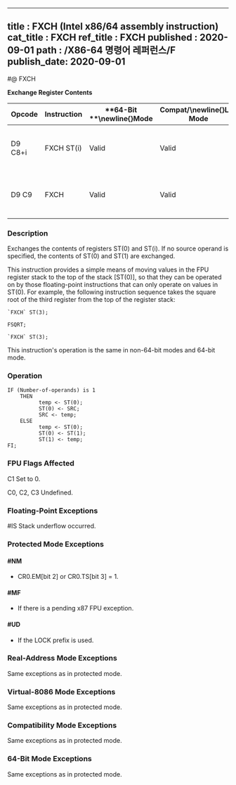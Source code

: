 ----------------------------
title : FXCH (Intel x86/64 assembly instruction)
cat_title : FXCH
ref_title : FXCH
published : 2020-09-01
path : /X86-64 명령어 레퍼런스/F
publish_date: 2020-09-01
----------------------------
#@ FXCH

**Exchange Register Contents**

|**Opcode**|**Instruction**|**64-Bit **\newline{}**Mode**|**Compat/**\newline{}**Leg Mode**|**Description**|
|----------|---------------|-----------------------------|---------------------------------|---------------|
|D9 C8+i|FXCH ST(i)|Valid|Valid|Exchange the contents of ST(0) and ST(i).|
|D9 C9|FXCH|Valid|Valid|Exchange the contents of ST(0) and ST(1).|
### Description


Exchanges the contents of registers ST(0) and ST(i). If no source operand is specified, the contents of ST(0) and ST(1) are exchanged.

This instruction provides a simple means of moving values in the FPU register stack to the top of the stack [ST(0)], so that they can be operated on by those floating-point instructions that can only operate on values in ST(0). For example, the following instruction sequence takes the square root of the third register from the top of the register stack:

    `FXCH` ST(3);

    FSQRT;

    `FXCH` ST(3);

This instruction's operation is the same in non-64-bit modes and 64-bit mode.


### Operation

```info-verb
IF (Number-of-operands) is 1
    THEN
          temp <- ST(0);
          ST(0) <- SRC;
          SRC <- temp;
    ELSE
          temp <- ST(0);
          ST(0) <- ST(1);
          ST(1) <- temp;
FI;
```
### FPU Flags Affected


C1 Set to 0.

C0, C2, C3  Undefined.

### Floating-Point Exceptions


#IS Stack underflow occurred.


### Protected Mode Exceptions

#### #NM
* CR0.EM[bit 2] or CR0.TS[bit 3] = 1.

#### #MF
* If there is a pending x87 FPU exception.

#### #UD
* If the LOCK prefix is used.

### Real-Address Mode Exceptions



Same exceptions as in protected mode.


### Virtual-8086 Mode Exceptions



Same exceptions as in protected mode.


### Compatibility Mode Exceptions



Same exceptions as in protected mode.


### 64-Bit Mode Exceptions



Same exceptions as in protected mode.

